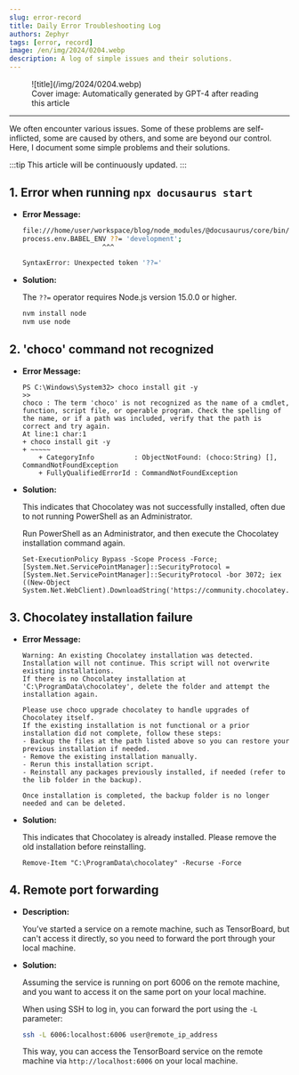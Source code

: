 ```yaml
---
slug: error-record
title: Daily Error Troubleshooting Log
authors: Zephyr
tags: [error, record]
image: /en/img/2024/0204.webp
description: A log of simple issues and their solutions.
---
```


<figure>
![title](/img/2024/0204.webp)
<figcaption>Cover image: Automatically generated by GPT-4 after reading this article</figcaption>
</figure>

---

We often encounter various issues. Some of these problems are self-inflicted, some are caused by others, and some are beyond our control. Here, I document some simple problems and their solutions.

<!-- truncate -->

:::tip
This article will be continuously updated.
:::

## 1. Error when running `npx docusaurus start`

- **Error Message:**

  ```bash
  file:///home/user/workspace/blog/node_modules/@docusaurus/core/bin/docusaurus.mjs:30
  process.env.BABEL_ENV ??= 'development';
                      ^^^

  SyntaxError: Unexpected token '??='
  ```

- **Solution:**

  The `??=` operator requires Node.js version 15.0.0 or higher.

  ```bash
  nvm install node
  nvm use node
  ```

## 2. 'choco' command not recognized

- **Error Message:**

  ```shell
  PS C:\Windows\System32> choco install git -y
  >>
  choco : The term 'choco' is not recognized as the name of a cmdlet, function, script file, or operable program. Check the spelling of the name, or if a path was included, verify that the path is correct and try again.
  At line:1 char:1
  + choco install git -y
  + ~~~~~
      + CategoryInfo          : ObjectNotFound: (choco:String) [], CommandNotFoundException
      + FullyQualifiedErrorId : CommandNotFoundException
  ```

- **Solution:**

  This indicates that Chocolatey was not successfully installed, often due to not running PowerShell as an Administrator.

  Run PowerShell as an Administrator, and then execute the Chocolatey installation command again.

  ```shell
  Set-ExecutionPolicy Bypass -Scope Process -Force; [System.Net.ServicePointManager]::SecurityProtocol = [System.Net.ServicePointManager]::SecurityProtocol -bor 3072; iex ((New-Object System.Net.WebClient).DownloadString('https://community.chocolatey.org/install.ps1'))
  ```

## 3. Chocolatey installation failure

- **Error Message:**

  ```shell
  Warning: An existing Chocolatey installation was detected. Installation will not continue. This script will not overwrite existing installations.
  If there is no Chocolatey installation at 'C:\ProgramData\chocolatey', delete the folder and attempt the installation again.

  Please use choco upgrade chocolatey to handle upgrades of Chocolatey itself.
  If the existing installation is not functional or a prior installation did not complete, follow these steps:
  - Backup the files at the path listed above so you can restore your previous installation if needed.
  - Remove the existing installation manually.
  - Rerun this installation script.
  - Reinstall any packages previously installed, if needed (refer to the lib folder in the backup).

  Once installation is completed, the backup folder is no longer needed and can be deleted.
  ```

- **Solution:**

  This indicates that Chocolatey is already installed. Please remove the old installation before reinstalling.

  ```shell
  Remove-Item "C:\ProgramData\chocolatey" -Recurse -Force
  ```

## 4. Remote port forwarding

- **Description:**

  You’ve started a service on a remote machine, such as TensorBoard, but can't access it directly, so you need to forward the port through your local machine.

- **Solution:**

  Assuming the service is running on port 6006 on the remote machine, and you want to access it on the same port on your local machine.

  When using SSH to log in, you can forward the port using the `-L` parameter:

  ```bash
  ssh -L 6006:localhost:6006 user@remote_ip_address
  ```

  This way, you can access the TensorBoard service on the remote machine via `http://localhost:6006` on your local machine.
